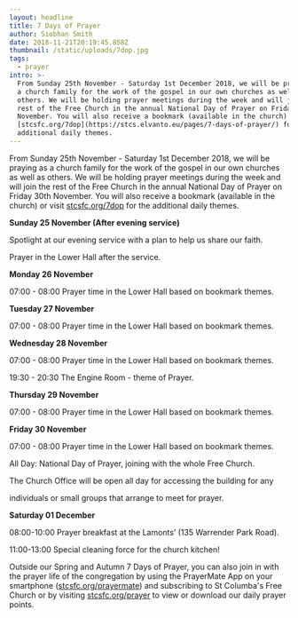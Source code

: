 ```yaml
---
layout: headline
title: 7 Days of Prayer
author: Siobhan Smith
date: 2018-11-21T20:19:45.858Z
thumbnail: /static/uploads/7dop.jpg
tags:
  - prayer
intro: >-
  ​From Sunday 25th November - Saturday 1st December 2018, we will be praying as
  a church family for the work of the gospel in our own churches as well as
  others. We will be holding prayer meetings during the week and will join the
  rest of the Free Church in the annual National Day of Prayer on Friday 30th
  November. You will also receive a bookmark (available in the church) or visit
  [stcsfc.org/7dop](https://stcs.elvanto.eu/pages/7-days-of-prayer/) for the
  additional daily themes.
---
```

​From Sunday 25th November - Saturday 1st December 2018, we will be praying as a church family for the work of the gospel in our own churches as well as others. We will be holding prayer meetings during the week and will join the rest of the Free Church in the annual National Day of Prayer on Friday 30th November. You will also receive a bookmark (available in the church) or visit [stcsfc.org/7dop](https://stcs.elvanto.eu/pages/7-days-of-prayer/) for the additional daily themes.



**Sunday 25 November (After evening service)**

Spotlight at our evening service with a plan to help us share our faith.

Prayer in the Lower Hall after the service.

**Monday 26 November**

07:00 - 08:00 Prayer time in the Lower Hall based on bookmark themes.

**Tuesday 27 November**

07:00 - 08:00 Prayer time in the Lower Hall based on bookmark themes.

**Wednesday 28 November**

07:00 - 08:00 Prayer time in the Lower Hall based on bookmark themes.

19:30 - 20:30 The Engine Room - theme of Prayer.

**Thursday 29 November**

07:00 - 08:00 Prayer time in the Lower Hall based on bookmark themes.

**Friday 30 November**

07:00 - 08:00 Prayer time in the Lower Hall based on bookmark themes.

All Day: National Day of Prayer, joining with the whole Free Church.

The Church Office will be open all day for accessing the building for any

individuals or small groups that arrange to meet for prayer.

**Saturday 01 December**

08:00-10:00 Prayer breakfast at the Lamonts’ (135 Warrender Park Road).

11:00-13:00 Special cleaning force for the church kitchen!

Outside our Spring and Autumn 7 Days of Prayer, you can also join in with the prayer life of the congregation by using the PrayerMate App on your smartphone ([stcsfc.org/prayermate](http://prayermate.s3.amazonaws.com/1/feed_65.html)) and subscribing to St Columba's Free Church or by visiting [stcsfc.org/prayer](https://stcs.elvanto.eu/pages/prayer1) to view or download our daily prayer points.
